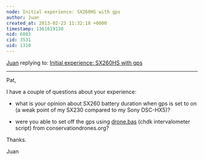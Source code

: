 ```yaml
---
node: Initial experience: SX260HS with gps
author: Juan
created_at: 2013-02-23 11:32:18 +0000
timestamp: 1361619138
nid: 6083
cid: 3531
uid: 1310
---
```




[Juan](../profile/Juan) replying to: [Initial experience: SX260HS with gps](../notes/patcoyle/2-21-2013/initial-experiences-sx260hs-gps)

----
Pat,

I have a couple of questions about your experience:

- what is your opinion about SX260 battery duration when gps is set to on (a weak point of my SX230 compared to my Sony DSC-HX5)?

- were you able to set off the gps using <a href="https://dl.dropbox.com/u/939465/Drone.bas">drone.bas</a> (chdk intervalometer script) from conservationdrones.org?

Thanks.

Juan